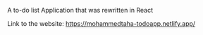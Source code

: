 A to-do list Application that was rewritten in React 


Link to the website: https://mohammedtaha-todoapp.netlify.app/

